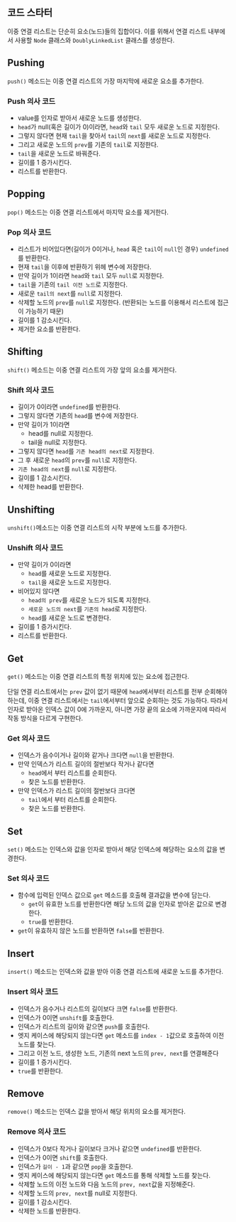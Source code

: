 ## 코드 스타터

이중 연결 리스트는 단순히 요소(노드)들의 집합이다.
이를 위해서 연결 리스트 내부에서 사용할 `Node` 클래스와 `DoublyLinkedList` 클래스를 생성한다.

## Pushing

`push()` 메소드는 이중 연결 리스트의 가장 마지막에 새로운 요소를 추가한다.

### Push 의사 코드

- value를 인자로 받아서 새로운 노드를 생성한다.
- `head`가 null(혹은 길이가 0)이라면, `head`와 `tail` 모두 새로운 노드로 지정한다.
- 그렇지 않다면 현재 `tail`을 찾아서 `tail`의 `next`를 새로운 노드로 지정한다.
- 그리고 새로운 노드의 `prev`를 기존의 `tail`로 지정한다.
- `tail`을 새로운 노드로 바꿔준다.
- 길이를 1 증가시킨다.
- 리스트를 반환한다.

## Popping

`pop()` 메소드는 이중 연결 리스트에서 마지막 요소를 제거한다.

### Pop 의사 코드

- 리스트가 비어있다면(길이가 0이거나, `head` 혹은 `tail`이 `null`인 경우) `undefined`를 반환한다.
- 현재 `tail`을 이후에 반환하기 위헤 변수에 저장한다.
- 만약 길이가 1이라면 `head`와 `tail` 모두 `null`로 지정한다.
- `tail`을 기존의 `tail 이전 노드`로 지정한다.
- 새로운 `tail의 next`를 `null`로 지정한다.
- 삭제할 노드의 `prev`를 `null`로 지정한다. (반환되는 노드를 이용해서 리스트에 접근이 가능하기 때문)
- 길이를 1 감소시킨다.
- 제거한 요소를 반환한다.

## Shifting

`shift()` 메소드는 이중 연결 리스트의 가장 앞의 요소를 제거한다.

### Shift 의사 코드

- 길이가 0이라면 `undefined`를 반환한다.
- 그렇지 않다면 기존의 `head`를 변수에 저장한다.
- 만약 길이가 1이라면
    - head를 null로 지정한다.
    - tail을 null로 지정한다.
- 그렇지 않다면 `head`를 `기존 head의 next`로 지정한다.
- 그 후 새로운 `head`의 `prev`를 `null`로 지정한다.
- `기존 head의 next`를 `null`로 지정한다.
- 길이를 1 감소시킨다.
- 삭제한 head를 반환한다.

## Unshifting

`unshift()`메소드는 이중 연결 리스트의 시작 부분에 노드를 추가한다.

### Unshift 의사 코드

- 만약 길이가 0이라면
    - `head`를 새로운 노드로 지정한다.
    - `tail`을 새로운 노드로 지정한다.
- 비어있지 않다면
    - `head의 prev`를 새로운 노드가 되도록 지정한다.
    - `새로운 노드의 next`를 `기존의 head`로 지정한다.
    - `head`를 새로운 노드로 변경한다.
- 길이를 1 증가시킨다.
- 리스트를 반환한다.

## Get

`get()` 메소드는 이중 연결 리스트의 특정 위치에 있는 요소에 접근한다.

단일 연결 리스트에서는 `prev` 값이 없기 때문에 `head`에서부터 리스트를 전부 순회해야 하는데, 이중 연결 리스트에서는 `tail`에서부터 앞으로 순회하는 것도 가능하다. 따라서 인자로 받아온 인덱스 값이 0에 가까운지, 아니면 가장 끝의 요소에 가까운지에 따라서 작동 방식을 다르게 구현한다.

### Get 의사 코드

- 인덱스가 음수이거나 길이와 같거나 크다면 `null`을 반환한다.
- 만약 인덱스가 리스트 길이의 절반보다 작거나 같다면
    - `head`에서 부터 리스트를 순회한다.
    - 찾은 노드를 반환한다.
- 만약 인덱스가 리스트 길이의 절반보다 크다면
    - `tail`에서 부터 리스트를 순회한다.
    - 찾은 노드를 반환한다.

## Set

`set()` 메소드는 인덱스와 값을 인자로 받아서 해당 인덱스에 해당하는 요소의 값을 변경한다.

### Set 의사 코드

- 함수에 입력된 인덱스 값으로 `get` 메소드를 호출해 결과값을 변수에 담는다.
    - `get`이 유효한 노드를 반환한다면 해당 노드의 값을 인자로 받아온 값으로 변경한다.
    - `true`를 반환한다.
- `get`이 유효하지 않은 노드를 반환하면 `false`를 반환한다.

## Insert

`insert()` 메소드는 인덱스와 값을 받아 이중 연결 리스트에 새로운 노드를 추가한다.

### Insert 의사 코드

- 인덱스가 음수거나 리스트의 길이보다 크면 `false`를 반환한다.
- 인덱스가 0이면 `unshift`를 호출한다.
- 인덱스가 리스트의 길이와 같으면 `push`를 호출한다.
- 엣지 케이스에 해당되지 않는다면 `get` 메소드를 `index - 1`값으로 호출하여 이전 노드를 찾는다.
- 그리고 이전 노드, 생성한 노드, 기존의 next 노드의 `prev, next`를 연결해준다
- 길이를 1 증가시킨다.
- `true`를 반환한다.

## Remove

`remove()` 메소드는 인덱스 값을 받아서 해당 위치의 요소를 제거한다.

### Remove 의사 코드

- 인덱스가 0보다 작거나 길이보다 크거나 같으면 `undefined`를 반환한다.
- 인덱스가 0이면 `shift`를 호출한다.
- 인덱스가 `길이 - 1`과 같으면 `pop`을 호출한다.
- 엣지 케이스에 해당되지 않는다면 `get` 메소드를 통해 삭제할 노드를 찾는다.
- 삭제할 노드의 이전 노드와 다음 노드의 `prev, next`값을 지정해준다.
- 삭제할 노드의 `prev, next`를 null로 지정한다.
- 길이를 1 감소시킨다.
- 삭제한 노드를 반환한다.